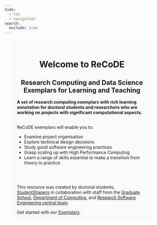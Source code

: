 ```yaml
---
hide:
  - toc
  - navigation
search:
  exclude: true
---
```

<style>
            body {
                background-image: url('assets/img/group_computing.png');
                background-repeat: no-repeat;
                background-position: center center;
                background-size: cover;
                background-attachment: fixed;
            }
            </style>


<div style="background-color: rgba(250, 250, 250, 0.80); padding: 20px; margin: 20px;border-radius: 10px;">
<h1 style="text-align:center;"><strong>Welcome to ReCoDE</strong></h1>
<h2 style="text-align:center;">Research Computing and Data Science Exemplars for Learning and Teaching</h2>

<strong>A set of research computing exemplars with rich learning annotation for doctoral students and researchers who are working on projects with significant computational aspects.</strong>
<br/><br/>

ReCoDE exemplars will enable you to:

<ul>
    <li>Examine project organisation</li>
    <li>Explore technical design decisions</li>
    <li>Study good software engineering practices</li>
    <li>Grasp scaling up with High Performance Computing</li>
    <li>Learn a range of skills essential to make a transition from theory to practice</li>
</ul>

<br/><br/>

<p>
  This resource was created by doctoral students, 
  <a href="https://www.imperial.ac.uk/students/studentshapers/">StudentShapers</a> in collaboration with staff from the 
  <a href="https://www.imperial.ac.uk/students/academic-support/graduate-school/students/doctoral/professional-development/research-computing-data-science/courses/">Graduate School</a>, 
  <a href="https://www.imperial.ac.uk/computing">Department of Computing</a>, and 
  <a href="https://www.imperial.ac.uk/admin-services/ict/self-service/research-support/rcs/service-offering/research-software-engineering/">Research Software Engineering central team</a>.
</p>
Get started with our <a href="exemplars/">Exemplars</a>.
</div>